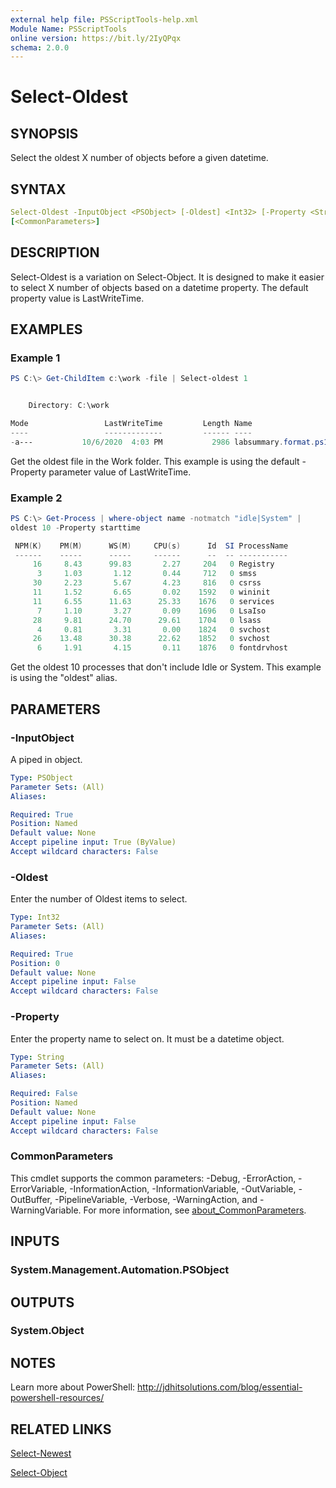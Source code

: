 ```yaml
---
external help file: PSScriptTools-help.xml
Module Name: PSScriptTools
online version: https://bit.ly/2IyQPqx
schema: 2.0.0
---
```


# Select-Oldest

## SYNOPSIS

Select the oldest X number of objects before a given datetime.

## SYNTAX

```yaml
Select-Oldest -InputObject <PSObject> [-Oldest] <Int32> [-Property <String>]
[<CommonParameters>]
```

## DESCRIPTION

Select-Oldest is a variation on Select-Object. It is designed to make it easier to select X number of objects based on a datetime property. The default property value is LastWriteTime.

## EXAMPLES

### Example 1

```powershell
PS C:\> Get-ChildItem c:\work -file | Select-oldest 1


    Directory: C:\work

Mode                 LastWriteTime         Length Name
----                 -------------         ------ ----
-a---           10/6/2020  4:03 PM           2986 labsummary.format.ps1xml

```

Get the oldest file in the Work folder. This example is using the default -Property parameter value of LastWriteTime.

### Example 2

```powershell
PS C:\> Get-Process | where-object name -notmatch "idle|System" |
oldest 10 -Property starttime

 NPM(K)    PM(M)      WS(M)     CPU(s)      Id  SI ProcessName
 ------    -----      -----     ------      --  -- -----------
     16     8.43      99.83       2.27     204   0 Registry
      3     1.03       1.12       0.44     712   0 smss
     30     2.23       5.67       4.23     816   0 csrss
     11     1.52       6.65       0.02    1592   0 wininit
     11     6.55      11.63      25.33    1676   0 services
      7     1.10       3.27       0.09    1696   0 LsaIso
     28     9.81      24.70      29.61    1704   0 lsass
      4     0.81       3.31       0.00    1824   0 svchost
     26    13.48      30.38      22.62    1852   0 svchost
      6     1.91       4.15       0.11    1876   0 fontdrvhost
```

Get the oldest 10 processes that don't include Idle or System. This example is using the "oldest" alias.

## PARAMETERS

### -InputObject

A piped in object.

```yaml
Type: PSObject
Parameter Sets: (All)
Aliases:

Required: True
Position: Named
Default value: None
Accept pipeline input: True (ByValue)
Accept wildcard characters: False
```

### -Oldest

Enter the number of Oldest items to select.

```yaml
Type: Int32
Parameter Sets: (All)
Aliases:

Required: True
Position: 0
Default value: None
Accept pipeline input: False
Accept wildcard characters: False
```

### -Property

Enter the property name to select on. It must be a datetime object.

```yaml
Type: String
Parameter Sets: (All)
Aliases:

Required: False
Position: Named
Default value: None
Accept pipeline input: False
Accept wildcard characters: False
```

### CommonParameters

This cmdlet supports the common parameters: -Debug, -ErrorAction, -ErrorVariable, -InformationAction, -InformationVariable, -OutVariable, -OutBuffer, -PipelineVariable, -Verbose, -WarningAction, and -WarningVariable. For more information, see [about_CommonParameters](http://go.microsoft.com/fwlink/?LinkID=113216).

## INPUTS

### System.Management.Automation.PSObject

## OUTPUTS

### System.Object

## NOTES

Learn more about PowerShell: http://jdhitsolutions.com/blog/essential-powershell-resources/

## RELATED LINKS

[Select-Newest](Select-Newest.md)

[Select-Object]()
